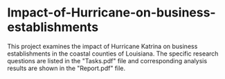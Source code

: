 # Impact-of-Hurricane-on-business-establishments
This project examines the impact of Hurricane Katrina on business establishments in the coastal counties of Louisiana. The specific research questions are listed in the "Tasks.pdf" file and corresponding analysis results are shown in the "Report.pdf" file.
